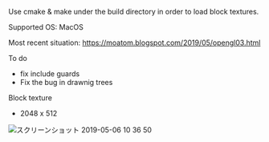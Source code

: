 Use cmake & make under the build directory in order to load block textures.

Supported OS: MacOS

Most recent situation: https://moatom.blogspot.com/2019/05/opengl03.html

To do
- fix include guards
- Fix the bug in drawnig trees

Block texture
- 2048 x 512

![スクリーンショット 2019-05-06 10 36 50](https://user-images.githubusercontent.com/37573952/57203424-ec5c1980-6fea-11e9-9124-db181e450479.png)